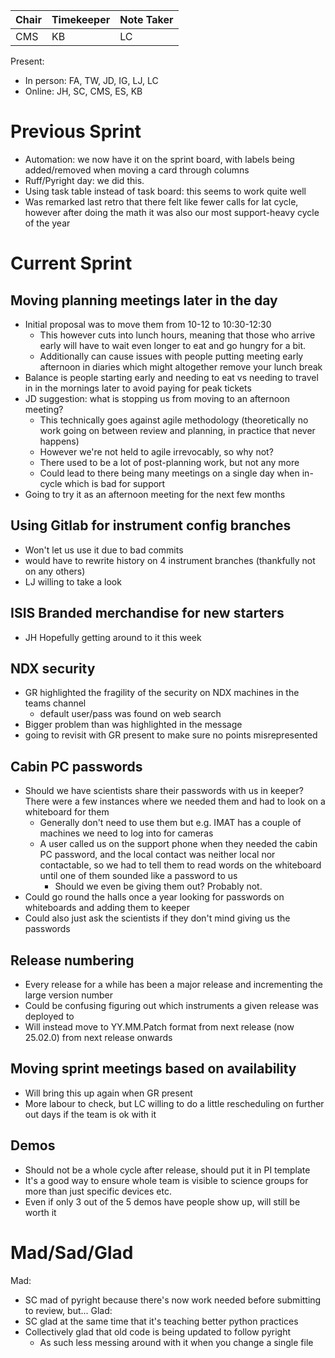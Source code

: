 | Chair | Timekeeper | Note Taker |
|-------|------------|------------|
| CMS   | KB         |LC          |

Present:
- In person: FA, TW, JD, IG, LJ, LC
- Online: JH, SC, CMS, ES, KB

# Previous Sprint
- Automation: we now have it on the sprint board, with labels being added/removed when moving a card through columns
- Ruff/Pyright day: we did this.
- Using task table instead of task board: this seems to work quite well
- Was remarked last retro that there felt like fewer calls for lat cycle, however after doing the math it was also our most support-heavy cycle of the year

# Current Sprint
## Moving planning meetings later in the day
- Initial proposal was to move them from 10-12 to 10:30-12:30
  - This however cuts into lunch hours, meaning that those who arrive early will have to wait even longer to eat and go hungry for a bit.
  - Additionally can cause issues with people putting meeting early afternoon in diaries which might altogether remove your lunch break
- Balance is people starting early and needing to eat vs needing to travel in in the mornings later to avoid paying for peak tickets
- JD suggestion: what is stopping us from moving to an afternoon meeting?
  - This technically goes against agile methodology (theoretically no work going on between review and planning, in practice that never happens)
  - However we're not held to agile irrevocably, so why not?
  - There used to be a lot of post-planning work, but not any more
  - Could lead to there being many meetings on a single day when in-cycle which is bad for support
- Going to try it as an afternoon meeting for the next few months

## Using Gitlab for instrument config branches
- Won't let us use it due to bad commits
- would have to rewrite history on 4 instrument branches (thankfully not on any others)
- LJ willing to take a look

## ISIS Branded merchandise for new starters
- JH Hopefully getting around to it this week

## NDX security
- GR highlighted the fragility of the security on NDX machines in the teams channel
   - default user/pass was found on web search
- Bigger problem than was highlighted in the message
- going to revisit with GR present to make sure no points misrepresented

## Cabin PC passwords
- Should we have scientists share their passwords with us in keeper? There were a few instances where we needed them and had to look on a whiteboard for them
   - Generally don't need to use them but e.g. IMAT has a couple of machines we need to log into for cameras
   - A user called us on the support phone when they needed the cabin PC password, and the local contact was neither local nor contactable, so we had to tell them to read words on the whiteboard until one of them sounded like a password to us
       - Should we even be giving them out? Probably not.
- Could go round the halls once a year looking for passwords on whiteboards and adding them to keeper
- Could also just ask the scientists if they don't mind giving us the passwords

## Release numbering
- Every release for a while has been a major release and incrementing the large version number
- Could be confusing figuring out which instruments a given release was deployed to
- Will instead move to YY.MM.Patch format from next release (now 25.02.0) from next release onwards

## Moving sprint meetings based on availability
- Will bring this up again when GR present
- More labour to check, but LC willing to do a little rescheduling on further out days if the team is ok with it

## Demos
- Should not be a whole cycle after release, should put it in PI template
- It's a good way to ensure whole team is visible to science groups for more than just specific devices etc.
- Even if only 3 out of the 5 demos have people show up, will still be worth it

# Mad/Sad/Glad
Mad:
- SC mad of pyright because there's now work needed before submitting to review, but...
Glad:
- SC glad at the same time that it's teaching better python practices
- Collectively glad that old code is being updated to follow pyright
   - As such less messing around with it when you change a single file